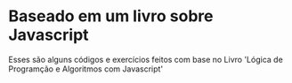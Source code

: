 # Baseado em um livro sobre Javascript
Esses são alguns códigos e exercícios feitos com base no Livro 'Lógica de Programção e Algoritmos com Javascript'


